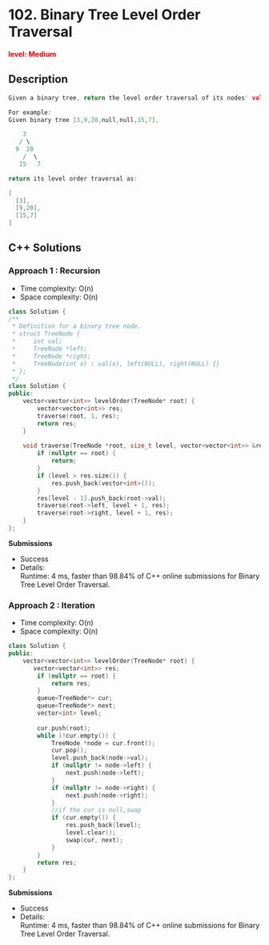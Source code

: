 # 102. Binary Tree Level Order Traversal

**<font color=red>level: Medium</font>**

## Description
```c++
Given a binary tree, return the level order traversal of its nodes' values. (ie, from left to right, level by level).

For example:
Given binary tree [3,9,20,null,null,15,7],

    3
   / \
  9  20
    /  \
   15   7

return its level order traversal as:

[
  [3],
  [9,20],
  [15,7]
]
```

## C++ Solutions

### Approach 1 : Recursion

* Time complexity: O(n)
* Space complexity: O(n)

```c++
class Solution {
/**
 * Definition for a binary tree node.
 * struct TreeNode {
 *     int val;
 *     TreeNode *left;
 *     TreeNode *right;
 *     TreeNode(int x) : val(x), left(NULL), right(NULL) {}
 * };
 */
class Solution {
public:
    vector<vector<int>> levelOrder(TreeNode* root) {
        vector<vector<int>> res;
        traverse(root, 1, res);
        return res;
    }
    
    void traverse(TreeNode *root, size_t level, vector<vector<int>> &res) {
        if (nullptr == root) {
            return;
        }
        if (level > res.size()) {
            res.push_back(vector<int>());
        }
        res[level - 1].push_back(root->val);
        traverse(root->left, level + 1, res);
        traverse(root->right, level + 1, res);
    }
};
```

**Submissions**

* Success
* Details:  
Runtime: 4 ms, faster than 98.84% of C++ online submissions for Binary Tree Level Order Traversal.

### Approach 2 :  Iteration

* Time complexity: O(n)
* Space complexity: O(n)

```c++
class Solution {
public:
    vector<vector<int>> levelOrder(TreeNode* root) {
       vector<vector<int>> res;
        if (nullptr == root) {
            return res;
        }
        queue<TreeNode*> cur;
        queue<TreeNode*> next;
        vector<int> level;
        
        cur.push(root);
        while (!cur.empty()) {
            TreeNode *node = cur.front();
            cur.pop();
            level.push_back(node->val);
            if (nullptr != node->left) {
                next.push(node->left);
            }
            if (nullptr != node->right) {
                next.push(node->right);
            }
            //if the cur is null,swap
            if (cur.empty()) {
                res.push_back(level);
                level.clear();
                swap(cur, next);
            }
        }
        return res;
    }
};
```

**Submissions**

* Success
* Details:  
Runtime: 4 ms, faster than 98.84% of C++ online submissions for Binary Tree Level Order Traversal.



